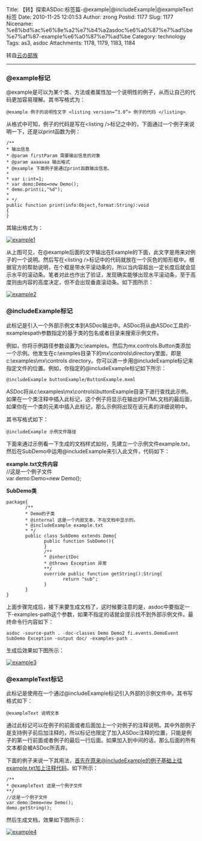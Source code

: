 Title: 【转】探索ASDoc:标签篇-@example|@includeExample|@exampleText标签
Date: 2010-11-25 12:01:53
Author: zrong
Postid: 1177
Slug: 1177
Nicename: %e8%bd%ac%e6%8e%a2%e7%b4%a2asdoc%e6%a0%87%e7%ad%be%e7%af%87-example%e6%a0%87%e7%ad%be
Category: technology
Tags: as3, asdoc
Attachments: 1178, 1179, 1183, 1184

转自[云の部族](http://hi.baidu.com/vim888/blog/item/f8cbd812f08ab8c5c2fd7839.html)

------------------------------------------------------------------------

### @example标记

@example是可以为某个类、方法或者属性加一个说明性的例子，从而让自己的代码更加容易理解。其书写格式为：

`@example 例子的说明性文字 <listing version=”3.0”> 例子的代码 </listing>`

从格式中可知，例子的代码是写在\<listing
/\>标记之中的，下面通过一个例子来说明一下，还是以print函数为例：<!--more-->

``` {lang="actionscript"}
/**
* 输出信息
* @param firstParam 需要输出信息的对象
* @param aaaaaaa 输出格式
* @example 下面例子是通过print函数输出信息。
* 
* var i:int=1;
* var demo:Demo=new Demo();
* demo.print(i,"%d");
* 
* */
public function print(info:Object,format:String):void
{
}
```

其输出格式为：

[![](/wp-content/uploads/2010/11/example1.jpg "example1")](/wp-content/uploads/2010/11/example1.jpg)

从上图可见，在@example后面的文字输出在Example的下面，此文字是用来对例子的一个说明。然后写在\<listing
/\>标记中的代码就放在一个灰色的矩形框中。根据官方的帮助说明，在个框是带水平滚动条的，所以当内容超出一定长度后就会显示水平的滚动条。笔者对此也作出了验证，发现确实能够出现水平滚动条，至于高度则由内容的高度决定，但不会出现垂直滚动条。如下图所示：

[![](/wp-content/uploads/2010/11/example2.jpg "example2")](/wp-content/uploads/2010/11/example2.jpg)

### @includeExample标记

此标记是引入一个外部示例文本到ASDoc输出中。ASDoc将从由ASDoc工具的-examplespath参数指定的基于类的包名或者目录来搜索示例文件。

例如，你将示例路径参数设置为c:\\eamples。然后为mx.controls.Button类添加一个示例。他发生在c:\\exmples目录下的mx\\controls\\directory里面，即是c:\\examples\\mx\\controls
directory。你可以进一步用@includeExample标记来指定文件的位置。例如，你指定的@includeExample标记如下所示：

`@includeExample buttonExample/ButtonExample.mxml`

ASDoc将从c:\\examples\\mx\\controls\\buttonExample目录下进行查找此示例。如果在一个类注释中插入此标记，这个例子将显示在输出的HTML文档的最后面，如果你在一个类的元素中插入此标记，那么示例将出现在该元素的详细说明中。

其书写格式如下：

`@includeExample 示例文件路径`

下面来通过示例看一下生成的文档样式如何，先建立一个示例文件example.txt，然后在SubDemo中运用@includeExample来引入此文件，代码如下：

**example.txt文件内容**  
//这是一个例子文件  
var demo:Demo=new Demo();

**SubDemo类**

``` {lang="actionscript"}
package{
       /**
       * Demo的子类
       * @internal 这是一个内部文本，不在文档中显示的。
       * @includeExample example.txt
       * */
       public class SubDemo extends Demo{
              public function SubDemo(){
              }
              /**
              * @inheritDoc
              * @throws Exception 异常
              **/
              override public function getString():String{
                     return "sub";
              }
       }
}
```

上面步骤完成后，接下来要生成文档了，这时候要注意的是，asdoc中要指定一下-examples-path这个参数，如果不指定的话就会提示找不到外部示例文件。最终命令行内容如下：

`asdoc -source-path . -doc-classes Demo Demo2 fi.events.DemoEvent SubDemo Exception -output doc/ -examples-path . `

生成后效果如下图所示：  

[![](/wp-content/uploads/2010/11/example3.jpg "example3")](/wp-content/uploads/2010/11/example3.jpg)

### @exampleText标记

此标记是使用在一个通过@includeExample标记引入外部的示例文件中。其书写格式如下：

`@exampleText 说明文本`

通过此标记可以在例子的前面或者后面加上一个对例子的注释说明。其中外部例子是支持例子前后加注释的，所以标记也限定了加入ASDoc注释的位置，只能是例子的第一行前面或者例子的最后一行后面。如果加入到中间的话，那么后面的所有文本都会被ASDoc所丢弃。

下面的例子来说一下其用法，首先在原来@includeExample的例子基础上往example.txt加上注释代码，如下所示：

``` {lang="actionscript"}
/**
* @exampleText 这是一个例子文件
**/
//这是一个例子文件
var demo:Demo=new Demo();
demo.getString();
```

然后生成文档，效果如下图所示：  

[![](/wp-content/uploads/2010/11/example4.jpg "example4")](/wp-content/uploads/2010/11/example4.jpg)

